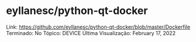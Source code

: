 # eyllanesc/python-qt-docker

Link: https://github.com/eyllanesc/python-qt-docker/blob/master/Dockerfile
Terminado: No
Tópico: DEVICE
Última Visualização: February 17, 2022